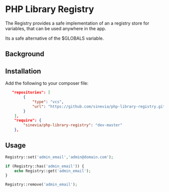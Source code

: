 # PHP Library Registry

The Registry provides a safe implementation of an a registry store for variables, that can be used anywhere in the app.

Its a safe alternative of the $GLOBALS variable. 

## Background ##

## Installation ##

Add the following to your composer file:

```json
   "repositories": [
        {
            "type": "vcs",
            "url": "https://github.com/sinevia/php-library-registry.git"
        }
    ],
    "require": {
        "sinevia/php-library-registry": "dev-master"
    },
```

## Usage ##


```php
Registry::set('admin_email','admin@domain.com');

if (Registry::has('admin_email')) { 
    echo Registry::get('admin_email');
}

Registry::remove('admin_email');

```
